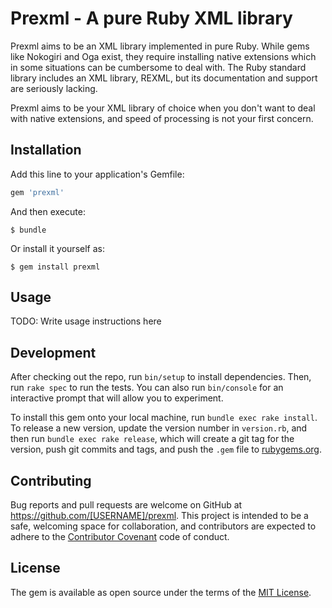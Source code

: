 # Prexml - A pure Ruby XML library

Prexml aims to be an XML library implemented in pure Ruby. While gems like Nokogiri and Oga exist, they require installing native extensions which in some situations can be cumbersome to deal with. The Ruby standard library includes an XML library, REXML, but its documentation and support are seriously lacking.

Prexml aims to be your XML library of choice when you don't want to deal with native extensions, and speed of processing is not your first concern.

## Installation

Add this line to your application's Gemfile:

```ruby
gem 'prexml'
```

And then execute:

    $ bundle

Or install it yourself as:

    $ gem install prexml

## Usage

TODO: Write usage instructions here

## Development

After checking out the repo, run `bin/setup` to install dependencies. Then, run `rake spec` to run the tests. You can also run `bin/console` for an interactive prompt that will allow you to experiment.

To install this gem onto your local machine, run `bundle exec rake install`. To release a new version, update the version number in `version.rb`, and then run `bundle exec rake release`, which will create a git tag for the version, push git commits and tags, and push the `.gem` file to [rubygems.org](https://rubygems.org).

## Contributing

Bug reports and pull requests are welcome on GitHub at https://github.com/[USERNAME]/prexml. This project is intended to be a safe, welcoming space for collaboration, and contributors are expected to adhere to the [Contributor Covenant](http://contributor-covenant.org) code of conduct.


## License

The gem is available as open source under the terms of the [MIT License](http://opensource.org/licenses/MIT).

